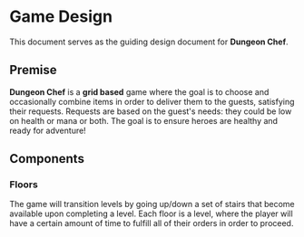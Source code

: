 # Game Design

This document serves as the guiding design document for **Dungeon Chef**.

## Premise

**Dungeon Chef** is a **grid based** game where the goal is to choose and occasionally combine items in order to deliver them to the guests, satisfying their requests.
Requests are based on the guest's needs: they could be low on health or mana or both. The goal is to ensure heroes are healthy and ready for adventure!

## Components

### Floors

The game will transition levels by going up/down a set of stairs that become available upon completing a level.
Each floor is a level, where the player will have a certain amount of time to fulfill all of their orders in order to proceed.
